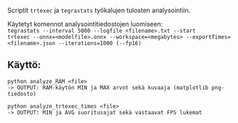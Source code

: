 Scriptit `trtexec` ja `tegrastats` työkalujen tulosten analysointiin.

Käytetyt komennot analysointitiedostojen luomiseen:  
`tegrastats --interval 5000 --logfile <filename>.txt --start`  
`trtexec --onnx=<modelfile>.onnx --workspace=<megabytes> --exportTimes=<filename>.json --iterations=1000 (--fp16)`

Käyttö:
------

	python analyze_RAM <file> 
	-> OUTPUT: RAM-käytön MIN ja MAX arvot sekä kuvaaja (matplotlib png-tiedosto)
	
	python analyze_trtexec_times <file> 
	-> OUTPUT: MIN ja AVG suoritusajat sekä vastaavat FPS lukemat
	